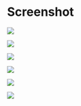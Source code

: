 # Screenshot

![](https://i.imgur.com/kqi66vw.png)

![](https://i.imgur.com/WSfdgHm.png)

![](https://i.imgur.com/XHLbfLJ.png)

![](https://i.imgur.com/0cgKeah.png)

![](https://i.imgur.com/JBCWHTA.png)

![](https://i.imgur.com/BaTGw5a.png)
